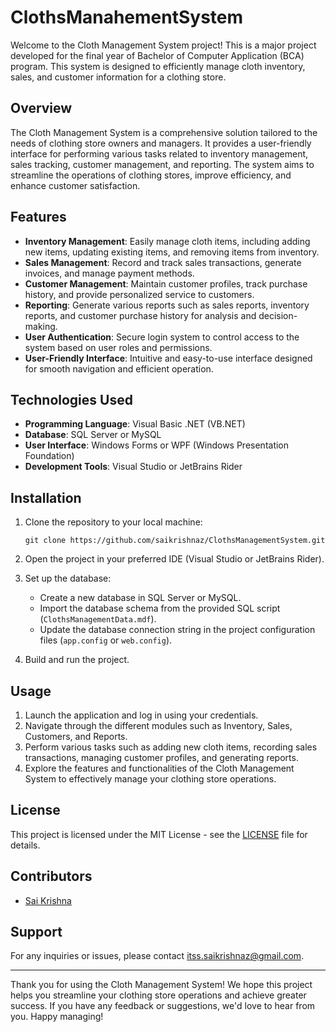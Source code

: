 # ClothsManahementSystem

Welcome to the Cloth Management System project! This is a major project developed for the final year of Bachelor of Computer Application (BCA) program. This system is designed to efficiently manage cloth inventory, sales, and customer information for a clothing store.

## Overview

The Cloth Management System is a comprehensive solution tailored to the needs of clothing store owners and managers. It provides a user-friendly interface for performing various tasks related to inventory management, sales tracking, customer management, and reporting. The system aims to streamline the operations of clothing stores, improve efficiency, and enhance customer satisfaction.

## Features

- **Inventory Management**: Easily manage cloth items, including adding new items, updating existing items, and removing items from inventory.
- **Sales Management**: Record and track sales transactions, generate invoices, and manage payment methods.
- **Customer Management**: Maintain customer profiles, track purchase history, and provide personalized service to customers.
- **Reporting**: Generate various reports such as sales reports, inventory reports, and customer purchase history for analysis and decision-making.
- **User Authentication**: Secure login system to control access to the system based on user roles and permissions.
- **User-Friendly Interface**: Intuitive and easy-to-use interface designed for smooth navigation and efficient operation.

## Technologies Used

- **Programming Language**: Visual Basic .NET (VB.NET)
- **Database**: SQL Server or MySQL
- **User Interface**: Windows Forms or WPF (Windows Presentation Foundation)
- **Development Tools**: Visual Studio or JetBrains Rider

## Installation

1. Clone the repository to your local machine:
   ```
   git clone https://github.com/saikrishnaz/ClothsManagementSystem.git
   ```

2. Open the project in your preferred IDE (Visual Studio or JetBrains Rider).

3. Set up the database:
   - Create a new database in SQL Server or MySQL.
   - Import the database schema from the provided SQL script (`ClothsManagementData.mdf`).
   - Update the database connection string in the project configuration files (`app.config` or `web.config`).

4. Build and run the project.

## Usage

1. Launch the application and log in using your credentials.
2. Navigate through the different modules such as Inventory, Sales, Customers, and Reports.
3. Perform various tasks such as adding new cloth items, recording sales transactions, managing customer profiles, and generating reports.
4. Explore the features and functionalities of the Cloth Management System to effectively manage your clothing store operations.

## License

This project is licensed under the MIT License - see the [LICENSE](LICENSE.txt) file for details.


## Contributors

- [Sai Krishna](https://github.com/saikrishnaz)

## Support

For any inquiries or issues, please contact [itss.saikrishnaz@gmail.com](mailto:itss.saikrishnaz@gmail.com).

---

Thank you for using the Cloth Management System! We hope this project helps you streamline your clothing store operations and achieve greater success. If you have any feedback or suggestions, we'd love to hear from you. Happy managing!
